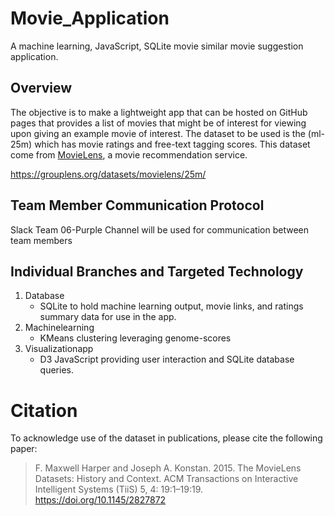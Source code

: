 # Movie_Application
A machine learning, JavaScript, SQLite movie similar movie suggestion application.

## Overview
The objective is to make a lightweight app that can be hosted on GitHub pages that provides a list of movies that might be of interest for viewing upon giving an example movie of interest.  The dataset to be used is the (ml-25m) which has movie ratings and free-text tagging scores.  This dataset come from [MovieLens](http://movielens.org), a movie recommendation service. 

https://grouplens.org/datasets/movielens/25m/


## Team Member Communication Protocol
Slack Team 06-Purple Channel will be used for communication between team members

## Individual Branches and Targeted Technology

1. Database 
   - SQLite to hold machine learning output, movie links, and ratings summary data for use in the app.
2. Machinelearning 
   - KMeans clustering leveraging genome-scores
3. Visualizationapp
   - D3 JavaScript providing user interaction and SQLite database queries.



Citation
========

To acknowledge use of the dataset in publications, please cite the following paper:

> F. Maxwell Harper and Joseph A. Konstan. 2015. The MovieLens Datasets: History and Context. ACM Transactions on Interactive Intelligent Systems (TiiS) 5, 4: 19:1–19:19. <https://doi.org/10.1145/2827872>